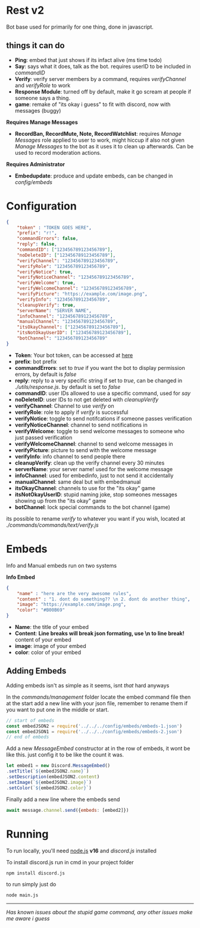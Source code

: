 # Rest v2
Bot base used for primarily for one thing, done in javascript. 

## things it can do
* **Ping**: embed that just shows if its infact alive (ms time todo)
* **Say**: says what it does, talk as the bot. requires userID to be included in *commandID*
* **Verify**: verify server members by a command, requires *verifyChannel* and *verifyRole* to work
* **Response Module**: turned off by default, make it go scream at people if someone says a thing.
* **game**: remake of "its okay i guess" to fit with discord, now with messages (buggy)

**Requires Manage Messages**
* **RecordBan, RecordMute, Note, RecordWatchlist**: requires *Manage Messages* role applied to user to work, might hiccup if also not given *Manage Messages* to the bot as it uses it to clean up afterwards. Can be used to record moderation actions.  

**Requires Administrator**
* **Embedupdate**: produce and update embeds, can be changed in *config/embeds*



# Configuration
```json 
{
    "token" : "TOKEN GOES HERE",
    "prefix": "r!",
    "commandErrors": false,
    "reply": false,
    "commandID": ["123456789123456789"],
    "noDeleteID": ["123456789123456789"],
    "verifyChannel": "123456789123456789",
    "verifyRole": "123456789123456789",
    "verifyNotice": true,
    "verifyNoticeChannel": "123456789123456789",
    "verifyWelcome": true,
    "verifyWelcomeChannel": "123456789123456789",
    "verifyPicture": "https://example.com/image.png",
    "verifyInfo": "123456789123456789", 
    "cleanupVerify": true,
    "serverName": "SERVER NAME",
    "infoChannel": "123456789123456789",
    "manualChannel": "123456789123456789",
    "itsOkayChannel": ["123456789123456789"],
    "itsNotOkayUserID": ["123456789123456789"],
    "botChannel": "123456789123456789"
}
```
* **Token**: Your bot token, can be accessed at [here](https://discord.com/developers/applications)
* **prefix**: bot prefix
* **commandErrors**: set to *true* if you want the bot to display permission errors, by default is *false*
* **reply**: reply to a very specific string if set to *true*, can be changed in *./utils/response.js*. by default is set to *false*
* **commandID**: user IDs allowed to use a specific command, used for *say*
* **noDeleteID**: user IDs to not get deleted with *cleanupVerify*
* **verifyChannel**: Channel to use *verify* on
* **verifyRole**: role to apply if *verify* is successful
* **verifyNotice**: toggle to send notifcations if someone passes verification
* **verifyNoticeChannel**: channel to send notifications in
* **verifyWelcome**: toggle to send welcome messages to someone who just passed verification
* **verifyWelcomeChannel**: channel to send welcome messages in
* **verifyPicture**: picture to send with the welcome message
* **verifyInfo**: info channel to send people there
* **cleanupVerify**: clean up the verify channel every 30 minutes
* **serverName**: your server name! used for the welcome message
* **infoChannel**: used for embedinfo, just to not send it accidentally
* **manualChannel**: same deal but with embedmanual
* **itsOkayChannel**: channels to use for the "its okay" game
* **itsNotOkayUserID**: stupid naming joke, stop someones messages showing up from the "its okay" game
* **botChannel**: lock special commands to the bot channel (game)

its possible to rename *verify* to whatever you want if you wish, located at *./commands/commands/text/verify.js*

# Embeds

Info and Manual embeds run on two systems

**Info Embed**
```json
{
    "name" : "here are the very awesome rules",
    "content" : "1. dont do something?? \n 2. dont do another thing",
    "image": "https://example.com/image.png",
    "color": "#B00B69"
}   
```
* **Name**: the title of your embed
* **Content**: __**Line breaks will break json formating, use \n to line break!**__ content of your embed
* **image**: image of your embed
* **color**: color of your embed

## Adding Embeds
Adding embeds isn't as simple as it seems, isnt *that* hard anyways

In the *commands/management* folder locate the embed command file then at the start add a new line with your json file, remember to rename them if you want to put one in the middle or start.
```javascript
// start of embeds
const embedJSON2 = require('../../../config/embeds/embeds-1.json')
const embedJSON1 = require('../../../config/embeds/embeds-2.json')
// end of embeds
```
Add a new *MessageEmbed* constructor at in the row of embeds, it wont be like this. just config it to be like the count it was.
```javascript
let embed1 = new Discord.MessageEmbed()
.setTitle(`${embedJSON2.name}`)
.setDescription(embedJSON2.content)
.setImage(`${embedJSON2.image}`)
.setColor(`${embedJSON2.color}`)
```
Finally add a new line where the embeds send
```javascript
await message.channel.send({embeds: [embed2]})
```

# Running

To run locally, you'll need [node.js](https://nodejs.org/en/) **v16** and *discord.js* installed

To install discord.js run in cmd in your project folder
```cmd
npm install discord.js
```

to run simply just do
```cmd
node main.js
```

------

*Has known issues about the stupid game command, any other issues make me aware i guess*
